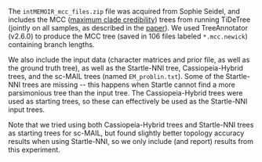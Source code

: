 The `intMEMOIR_mcc_files.zip` file was acquired from Sophie Seidel, and includes the MCC ([maximum clade credibility](https://beast.community/summarizing_trees)) trees from running TiDeTree (jointly on all samples, as described in the [paper](https://royalsocietypublishing.org/doi/10.1098/rspb.2022.1844)). We used TreeAnnotator (v2.6.0) to produce the MCC tree (saved in 106 files labeled `*.mcc.newick`) containing branch lengths. 

We also include the input data (character matrices and prior file, as well as the ground truth tree), as well as the Startle-NNI tree, Cassiopeia-Hybrid trees, and the sc-MAIL trees (named `EM_problin.txt`). Some of the Startle-NNI trees are missing -- this happens when Startle cannot find a more parsimonious tree than the input tree. The Cassiopeia-Hybrid trees were used as starting trees, so these can effectively be used as the Startle-NNI input trees. 

Note that we tried using both Cassiopeia-Hybrid trees and Startle-NNI trees as starting trees for sc-MAIL, but found slightly better topology accuracy results when using Startle-NNI, so we only include (and report) results from this experiment. 
